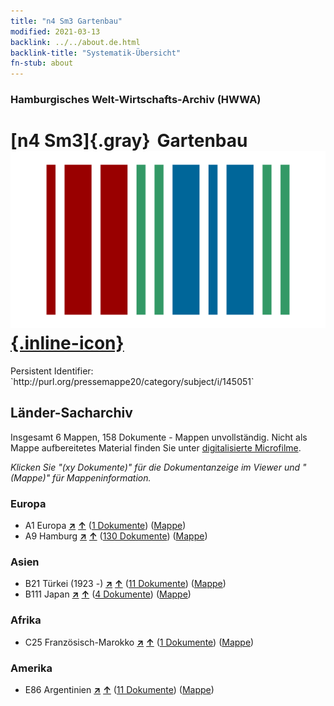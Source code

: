 ```yaml
---
title: "n4 Sm3 Gartenbau"
modified: 2021-03-13
backlink: ../../about.de.html
backlink-title: "Systematik-Übersicht"
fn-stub: about
---
```


### Hamburgisches Welt-Wirtschafts-Archiv (HWWA)

# [n4 Sm3]{.gray}&#8201; Gartenbau &#160; [![Wikidata](/images/Wikidata-logo.svg "Wikidata"){.inline-icon}](http://www.wikidata.org/entity/Q104710527)

<div class="hint">Persistent Identifier: `http://purl.org/pressemappe20/category/subject/i/145051`</div>







## Länder-Sacharchiv




Insgesamt 6 Mappen, 158 Dokumente - Mappen unvollständig.
Nicht als Mappe aufbereitetes Material finden Sie unter [digitalisierte Microfilme](/film/h1_sh.de.html).

_Klicken Sie "(xy Dokumente)" für die Dokumentanzeige im Viewer und "(Mappe)" für Mappeninformation._




### Europa

- A1 Europa [**&nearr;**](../../../geo/i/140892/about.de.html "Europa (alle Mappen)") [**&uarr;**](../../../geo/about.de.html#A1 "Ländersystematik") (<a href="https://pm20.zbw.eu/iiifview/folder/sh/140892,145051" title="über: Europa : Gartenbau" target="_blank">1 Dokumente</a>) ([Mappe](../../../../folder/sh/1408xx/140892/1450xx/145051/about.de.html))
- A9 Hamburg [**&nearr;**](../../../geo/i/140905/about.de.html "Hamburg (alle Mappen)") [**&uarr;**](../../../geo/about.de.html#A9 "Ländersystematik") (<a href="https://pm20.zbw.eu/iiifview/folder/sh/140905,145051" title="über: Hamburg : Gartenbau" target="_blank">130 Dokumente</a>) ([Mappe](../../../../folder/sh/1409xx/140905/1450xx/145051/about.de.html))

### Asien

- B21 Türkei (1923 -) [**&nearr;**](../../../geo/i/141111/about.de.html "Türkei (1923 -) (alle Mappen)") [**&uarr;**](../../../geo/about.de.html#B21 "Ländersystematik") (<a href="https://pm20.zbw.eu/iiifview/folder/sh/141111,145051" title="über: Türkei (1923 -) : Gartenbau" target="_blank">11 Dokumente</a>) ([Mappe](../../../../folder/sh/1411xx/141111/1450xx/145051/about.de.html))
- B111 Japan [**&nearr;**](../../../geo/i/141272/about.de.html "Japan (alle Mappen)") [**&uarr;**](../../../geo/about.de.html#B111 "Ländersystematik") (<a href="https://pm20.zbw.eu/iiifview/folder/sh/141272,145051" title="über: Japan : Gartenbau" target="_blank">4 Dokumente</a>) ([Mappe](../../../../folder/sh/1412xx/141272/1450xx/145051/about.de.html))

### Afrika

- C25 Französisch-Marokko [**&nearr;**](../../../geo/i/141358/about.de.html "Französisch-Marokko (alle Mappen)") [**&uarr;**](../../../geo/about.de.html#C25 "Ländersystematik") (<a href="https://pm20.zbw.eu/iiifview/folder/sh/141358,145051" title="über: Französisch-Marokko : Gartenbau" target="_blank">1 Dokumente</a>) ([Mappe](../../../../folder/sh/1413xx/141358/1450xx/145051/about.de.html))

### Amerika

- E86 Argentinien [**&nearr;**](../../../geo/i/141692/about.de.html "Argentinien (alle Mappen)") [**&uarr;**](../../../geo/about.de.html#E86 "Ländersystematik") (<a href="https://pm20.zbw.eu/iiifview/folder/sh/141692,145051" title="über: Argentinien : Gartenbau" target="_blank">11 Dokumente</a>) ([Mappe](../../../../folder/sh/1416xx/141692/1450xx/145051/about.de.html))








